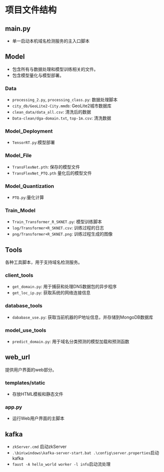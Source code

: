 # 项目文件结构

## main.py
- 单一启动本机域名检测服务的主入口脚本

## Model
- 包含所有与数据处理和模型训练相关的文件。
- 包含模型量化与模型部署。

### Data
- `processing_2.py`, `processing_class.py`: 数据处理脚本
- `city_db/GeoLite2-City.mmdb`: GeoLite2城市数据库
- `clean_data/data_all.csv`: 清洗后的数据
- `Data-clean/dga-domain.txt`, `top-1m.csv`: 清洗数据
### Model_Deployment
-  `TensorRT.py`:模型部署

### Model_File
- `TransFlexNet.pth`: 保存的模型文件
- `TransFlexNet_PTQ.pth` 量化后的模型文件
### Model_Quantization
-  `PTQ.py`:量化计算
### Train_Model
- `Train_Transformer_R_SKNET.py`: 模型训练脚本
- `log/Transformer+R_SKNET.csv`: 训练过程的日志
- `png/Transformer+R_SKNET.png`: 训练过程生成的图像

## Tools
各种工具脚本，用于支持域名检测服务。

### client_tools
- `get_domain.py`: 用于捕获和处理DNS数据包的异步程序
- `get_loc_ip.py`: 获取系统的网络连接信息

### database_tools
- `dababase_use.py`: 获取当前机器的IP地址信息，并存储到MongoDB数据库

### model_use_tools
- `predict_domain.py`: 用于域名分类预测的模型加载和预测函数

## web_url
提供用户界面的web部分。

### templates/static
- 存放HTML模板和静态文件

### app.py
- 运行Web用户界面的主脚本

## kafka
-   `zkServer.cmd` 启动zkServer
-  `.\bin\windows\kafka-server-start.bat .\config\server.properties`启动kafka
-  `faust -A hello_world worker -l info`启动流处理


